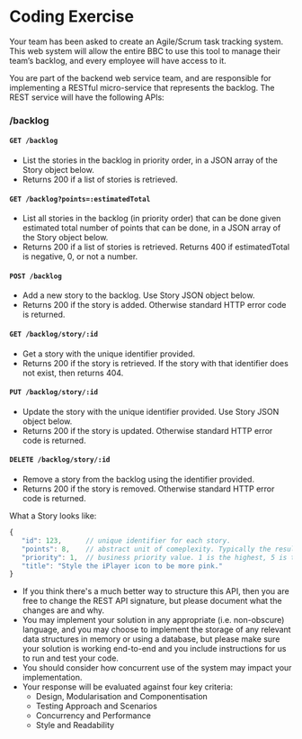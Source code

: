 # Coding Exercise

Your team has been asked to create an Agile/Scrum task tracking system. This web system will allow the entire BBC to use this tool to manage their team’s backlog, and every employee will have access to it. 

You are part of the backend web service team, and are responsible for implementing a RESTful micro-service that represents the backlog. The REST service will have the following APIs:

### /backlog

#### ``` GET /backlog ```
  * List the stories in the backlog in priority order, in a JSON array of the Story object below.
  * Returns 200 if a list of stories is retrieved.

#### ``` GET /backlog?points=:estimatedTotal ```
  * List all stories in the backlog (in priority order) that can be done given estimated total number of points that can be done, in a JSON array of the Story object below. 
  * Returns 200 if a list of stories is retrieved. Returns 400 if estimatedTotal is negative, 0, or not a number.

#### ``` POST /backlog ```
  * Add a new story to the backlog. Use Story JSON object below. 
  * Returns 200 if the story is added. Otherwise standard HTTP error code is returned.

#### ``` GET /backlog/story/:id ```
  * Get a story with the unique identifier provided. 
  * Returns 200 if the story is retrieved. If the story with that identifier does not exist, then returns 404.

#### ``` PUT /backlog/story/:id ```
  * Update the story with the unique identifier provided. Use Story JSON object below. 
  * Returns 200 if the story is updated. Otherwise standard HTTP error code is returned.

#### ``` DELETE /backlog/story/:id ```
  * Remove a story from the backlog using the identifier provided. 
  * Returns 200 if the story is removed. Otherwise standard HTTP error code is returned.

What a Story looks like:

   ```javascript
   {
      "id": 123,      // unique identifier for each story.
      "points": 8,    // abstract unit of comeplexity. Typically the result of planning sessions involving playing cards.
      "priority": 1,  // business priority value. 1 is the highest, 5 is the lowest.
      "title": "Style the iPlayer icon to be more pink." 
   }
   ```
   
- If you think there's a much better way to structure this API, then you are free to change the REST API signature, but please document what the changes are and why.
- You may implement your solution in any appropriate (i.e. non-obscure) language, and you may choose to implement the storage of any relevant data structures in memory or using a database, but please make sure your solution is working end-to-end and you include instructions for us to run and test your code.
- You should consider how concurrent use of the system may impact your implementation.
- Your response will be evaluated against four key criteria:
  - Design, Modularisation and Componentisation
  - Testing Approach and Scenarios
  - Concurrency and Performance
  - Style and Readability
